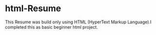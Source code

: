 # html-Resume
This Resume was build only using HTML (HyperText Markup Language).I completed this as basic beginner html project.
